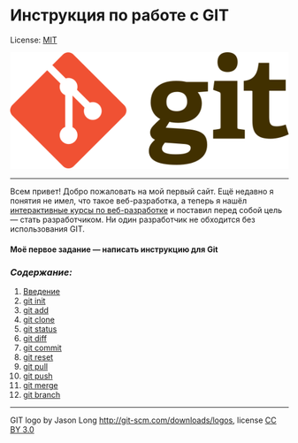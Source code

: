 # Инструкция по работе с GIT

License: [MIT](./license.md)

![git-logo](./assets/Git-logo.svg)

---
Всем привет! Добро пожаловать на мой первый сайт. Ещё недавно я понятия не имел, что такое веб-разработка, а теперь я нашёл [интерактивные курсы по веб-разработке](https://skillfactory.ru/webdev) и поставил перед собой цель — стать разработчиком. Ни один разработчик не обходится без использования GIT.
#### Моё первое задание — написать инструкцию для Git
### ***Cодержание:***

1. [Введение](./introduction.md)
2. [git init](./init.md)
3. [git add](./add.md)
4. [git clone](./clone.md)
5. [git status](./status.md)
6. [git diff](./diff.md)
7. [git commit](./commit.md)
8. [git reset](./reset.md)
9. [git pull](./pull.md)
10. [git push](./push.md)
11. [git merge](./merge.md)
12. [git branch](./branch.md)

---
 
GIT logo by Jason Long <http://git-scm.com/downloads/logos>, license [CC BY 3.0](https://creativecommons.org/licenses/by/3.0/)
